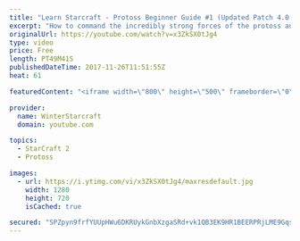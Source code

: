 ```yaml
---
title: "Learn Starcraft - Protoss Beginner Guide #1 (Updated Patch 4.0 FREE TO PLAY)"
excerpt: "How to command the incredibly strong forces of the protoss and cover weaknesses against the other inferior races. Updated for patch 4.0! This guide is not intended for COMPLETELY new players, but those who have played several games/campaign missions and grasp the very basics."
originalUrl: https://youtube.com/watch?v=x3ZkSX0tJg4
type: video
price: Free
length: PT49M41S
publishedDateTime: 2017-11-26T11:51:55Z
heat: 61

featuredContent: "<iframe width=\"800\" height=\"500\" frameborder=\"0\" src=\"https://www.youtube.com/embed/x3ZkSX0tJg4\" allow=\"accelerometer; autoplay; encrypted-media; gyroscope; picture-in-picture\" allowfullscreen></iframe>"

provider:
  name: WinterStarcraft
  domain: youtube.com

topics:
  - StarCraft 2
  - Protoss

images:
  - url: https://i.ytimg.com/vi/x3ZkSX0tJg4/maxresdefault.jpg
    width: 1280
    height: 720
    isCached: true

secured: "SPZpyn9frfYUUpHWu6DKRUykGnbXzgaSRd+vk1QB3EK9HR1BEERPRjLME9Gqsl+g0m0h+8M+13lu6Z2Kv0PeBq4QifxnbZfS8ZWc4wPJq+uiDCXOJOvO9kA3oDvys1aAf/KAvpJ8nb0ONQe8+21wetU1w52qhNpWk4y/aIn5sp2e9JevJ/6x2tThyyRwERaMVldVqIzKQauCW6mN+z78LAzGcfF+lUeIkTaiHj9LRmnDLhS89jnh1S1A2o5aHy0dtEfS3cQL1UY8gvDIGT4Pn8S/tIb2pYR9dwR/612X8asVa3eF+KJrVLl6hL+GAu6VTYi5Z2J7JjfS5ZUbVVFOsLLwUfrc22lm8L24cLCfYmne+nRYh3ce8f1rslg3ppibFQ20hEWavUXj/bCeiPRAthSpESB+A9m1LQ/HijQg+PHMuMKunlDsLY5Pzqj9k2YD;ofkNf1B69lhgnDnOLq3W5Q=="
---
```


